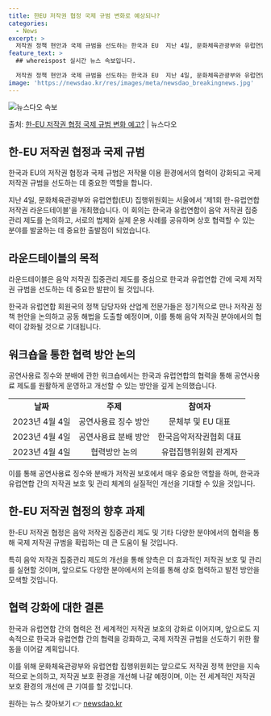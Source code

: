 ```yaml
---
title: 한EU 저작권 협정 국제 규범 변화로 예상되나?
categories:
  - News
excerpt: >
  저작권 정책 현안과 국제 규범을 선도하는 한국과 EU  지난 4일, 문화체육관광부와 유럽연합(EU) 집행위원…
feature_text: >
  ## whereispost 실시간 뉴스 속보입니다.

  저작권 정책 현안과 국제 규범을 선도하는 한국과 EU  지난 4일, 문화체육관광부와 유럽연합(EU) 집행위원…
image: 'https://newsdao.kr/res/images/meta/newsdao_breakingnews.jpg'
---
```


![뉴스다오 속보](https://newsdao.kr/res/images/meta/newsdao_breakingnews.jpg)

<p>출처: <a href="https://newsdao.kr/4644" rel="dofollow">한-EU 저작권 협정 국제 규범 변화 예고?</a> | 뉴스다오</p>

<h2 data-ke-size="size18">한-EU 저작권 협정과 국제 규범</h2>
한국과 EU의 저작권 협정과 국제 규범은 저작물 이용 환경에서의 협력이 강화되고 국제 저작권 규범을 선도하는 데 중요한 역할을 합니다.

<p data-ke-size="size16">지난 4일, 문화체육관광부와 유럽연합(EU) 집행위원회는 서울에서 '제1회 한-유럽연합 저작권 라운드테이블'을 개최했습니다. 이 회의는 한국과 유럽연합이 음악 저작권 집중관리 제도를 논의하고, 서로의 법제와 실제 운용 사례를 공유하며 상호 협력할 수 있는 분야를 발굴하는 데 중요한 출발점이 되었습니다.</p>

<h2 data-ke-size="size18">라운드테이블의 목적</h2>
라운드테이블은 음악 저작권 집중관리 제도를 중심으로 한국과 유럽연합 간에 국제 저작권 규범을 선도하는 데 중요한 발판이 될 것입니다.

<p data-ke-size="size16">한국과 유럽연합 회원국의 정책 담당자와 산업계 전문가들은 정기적으로 만나 저작권 정책 현안을 논의하고 공동 해법을 도출할 예정이며, 이를 통해 음악 저작권 분야에서의 협력이 강화될 것으로 기대됩니다.</p>

<h2 data-ke-size="size18">워크숍을 통한 협력 방안 논의</h2>
공연사용료 징수와 분배에 관한 워크숍에서는 한국과 유럽연합의 협력을 통해 공연사용료 제도를 원활하게 운영하고 개선할 수 있는 방안을 깊게 논의했습니다.

<table>
	<tr>
		<td style="text-align: center; height: 17px;"><b>날짜</b></td>
		<td style="text-align: center; height: 17px;"><b>주제</b></td>
		<td style="text-align: center; height: 17px;"><b>참여자</b></td>
	</tr>
	<tr>
		<td style="text-align: center; height: 17px;">2023년 4월 4일</td>
		<td style="text-align: center; height: 17px;">공연사용료 징수 방안</td>
		<td style="text-align: center; height: 17px;">문체부 및 EU 대표</td>
	</tr>
	<tr>
		<td style="text-align: center; height: 17px;">2023년 4월 4일</td>
		<td style="text-align: center; height: 17px;">공연사용료 분배 방안</td>
		<td style="text-align: center; height: 17px;">한국음악저작권협회 대표</td>
	</tr>
	<tr>
		<td style="text-align: center; height: 17px;">2023년 4월 4일</td>
		<td style="text-align: center; height: 17px;">협력방안 논의</td>
		<td style="text-align: center; height: 17px;">유럽집행위원회 관계자</td>
	</tr>
</table>

<p data-ke-size="size16">이를 통해 공연사용료 징수와 분배가 저작권 보호에서 매우 중요한 역할을 하며, 한국과 유럽연합 간의 저작권 보호 및 관리 체계의 실질적인 개선을 기대할 수 있을 것입니다.</p>

<h2 data-ke-size="size18">한-EU 저작권 협정의 향후 과제</h2>
한-EU 저작권 협정은 음악 저작권 집중관리 제도 및 기타 다양한 분야에서의 협력을 통해 국제 저작권 규범을 확립하는 데 큰 도움이 될 것입니다.

<p data-ke-size="size16">특히 음악 저작권 집중관리 제도의 개선을 통해 양측은 더 효과적인 저작권 보호 및 관리를 실현할 것이며, 앞으로도 다양한 분야에서의 논의를 통해 상호 협력하고 발전 방안을 모색할 것입니다.</p>

<h2 data-ke-size="size18">협력 강화에 대한 결론</h2>
한국과 유럽연합 간의 협력은 전 세계적인 저작권 보호의 강화로 이어지며, 앞으로도 지속적으로 한국과 유럽연합 간의 협력을 강화하고, 국제 저작권 규범을 선도하기 위한 활동을 이어갈 계획입니다.

<p data-ke-size="size16">이를 위해 문화체육관광부와 유럽연합 집행위원회는 앞으로도 저작권 정책 현안을 지속적으로 논의하고, 저작권 보호 환경을 개선해 나갈 예정이며, 이는 전 세계적인 저작권 보호 환경의 개선에 큰 기여를 할 것입니다.</p>

<p data-ke-size="size16"></p>
 

원하는 뉴스 찾아보기 👉 <a href="https://newsdao.kr" rel="dofollow">newsdao.kr</a>


